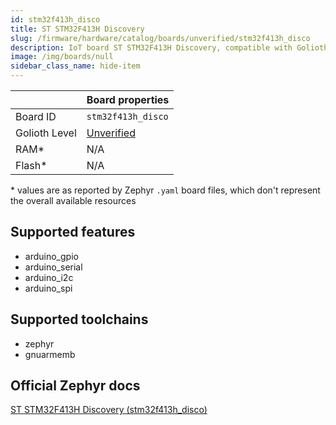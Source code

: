 ```yaml
---
id: stm32f413h_disco
title: ST STM32F413H Discovery
slug: /firmware/hardware/catalog/boards/unverified/stm32f413h_disco
description: IoT board ST STM32F413H Discovery, compatible with Golioth at unverified level.
image: /img/boards/null
sidebar_class_name: hide-item
---
```


[//]: # (This is an auto-generated file, do not edit! Changes to it will be lost upon re-generation)



|                | Board properties     |
| -------------  | -------------------- |
| Board ID       | `stm32f413h_disco` |
| Golioth Level  | [Unverified](/firmware/hardware#unverified-boards) |
| RAM*           | N/A |
| Flash*         | N/A |

\* values are as reported by Zephyr `.yaml` board files, which don't represent the overall available resources



## Supported features

* arduino_gpio
* arduino_serial
* arduino_i2c
* arduino_spi

## Supported toolchains

* zephyr
* gnuarmemb

## Official Zephyr docs

[ST STM32F413H Discovery (stm32f413h_disco)](https://docs.zephyrproject.org/latest/boards/st/stm32f413h_disco/doc/index.html)
